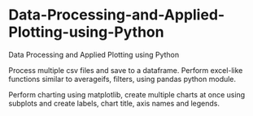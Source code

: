 # Data-Processing-and-Applied-Plotting-using-Python
Data Processing and Applied Plotting using Python

Process multiple csv files and save to a dataframe. Perform excel-like functions similar to averageifs, filters, using pandas python module.

Perform charting using matplotlib, create multiple charts at once using subplots and create labels, chart title, axis names and legends.
